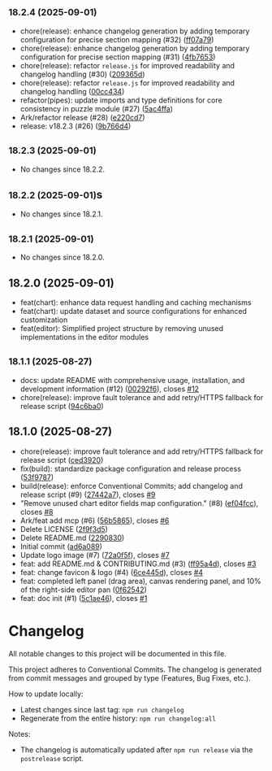 ## <small>18.2.4 (2025-09-01)</small>

* chore(release): enhance changelog generation by adding temporary configuration for precise section mapping (#32) ([ff07a79](https://github.com/zhongmiao-org/ngx-puzzle/commit/ff07a79))
* chore(release): enhance changelog generation by adding temporary configuration for precise section mapping (#31) ([4fb7653](https://github.com/zhongmiao-org/ngx-puzzle/commit/4fb7653))
* chore(release): refactor `release.js` for improved readability and changelog handling (#30) ([209365d](https://github.com/zhongmiao-org/ngx-puzzle/commit/209365d))
* chore(release): refactor `release.js` for improved readability and changelog handling ([00cc434](https://github.com/zhongmiao-org/ngx-puzzle/commit/00cc434))
* refactor(pipes): update imports and type definitions for core consistency in puzzle module (#27) ([5ac4ffa](https://github.com/zhongmiao-org/ngx-puzzle/commit/5ac4ffa))
* Ark/refactor release (#28) ([e220cd7](https://github.com/zhongmiao-org/ngx-puzzle/commit/e220cd7))
* release: v18.2.3 (#26) ([9b766d4](https://github.com/zhongmiao-org/ngx-puzzle/commit/9b766d4))


## <small>18.2.3 (2025-09-01)</small>

- No changes since 18.2.2.

## <small>18.2.2 (2025-09-01)</small>s

- No changes since 18.2.1.

## <small>18.2.1 (2025-09-01)</small>

- No changes since 18.2.0.

## 18.2.0 (2025-09-01)

* feat(chart): enhance data request handling and caching mechanisms
* feat(chart): update dataset and source configurations for enhanced customization
* feat(editor): Simplified project structure by removing unused implementations in the editor modules

## <small>18.1.1 (2025-08-27)</small>
* docs: update README with comprehensive usage, installation, and development information (#12) ([00292f6](https://github.com/zhongmiao-org/ngx-puzzle/commit/00292f6)), closes [#12](https://github.com/zhongmiao-org/ngx-puzzle/issues/12)
* chore(release): improve fault tolerance and add retry/HTTPS fallback for release script ([94c6ba0](https://github.com/zhongmiao-org/ngx-puzzle/commit/94c6ba0))




## 18.1.0 (2025-08-27)

* chore(release): improve fault tolerance and add retry/HTTPS fallback for release script ([ced3920](https://github.com/zhongmiao-org/ngx-puzzle/commit/ced3920))
* fix(build): standardize package configuration and release process ([53f9787](https://github.com/zhongmiao-org/ngx-puzzle/commit/53f9787))
* build(release): enforce Conventional Commits; add changelog and release script (#9) ([27442a7](https://github.com/zhongmiao-org/ngx-puzzle/commit/27442a7)), closes [#9](https://github.com/zhongmiao-org/ngx-puzzle/issues/9)
* "Remove unused chart editor fields map configuration." (#8) ([ef04fcc](https://github.com/zhongmiao-org/ngx-puzzle/commit/ef04fcc)), closes [#8](https://github.com/zhongmiao-org/ngx-puzzle/issues/8)
* Ark/feat add mcp (#6) ([56b5865](https://github.com/zhongmiao-org/ngx-puzzle/commit/56b5865)), closes [#6](https://github.com/zhongmiao-org/ngx-puzzle/issues/6)
* Delete LICENSE ([2f9f3d5](https://github.com/zhongmiao-org/ngx-puzzle/commit/2f9f3d5))
* Delete README.md ([2290830](https://github.com/zhongmiao-org/ngx-puzzle/commit/2290830))
* Initial commit ([ad6a089](https://github.com/zhongmiao-org/ngx-puzzle/commit/ad6a089))
* Update logo image (#7) ([72a0f5f](https://github.com/zhongmiao-org/ngx-puzzle/commit/72a0f5f)), closes [#7](https://github.com/zhongmiao-org/ngx-puzzle/issues/7)
* feat: add README.md & CONTRIBUTING.md (#3) ([ff95a4d](https://github.com/zhongmiao-org/ngx-puzzle/commit/ff95a4d)), closes [#3](https://github.com/zhongmiao-org/ngx-puzzle/issues/3)
* feat: change favicon & logo (#4) ([6ce445d](https://github.com/zhongmiao-org/ngx-puzzle/commit/6ce445d)), closes [#4](https://github.com/zhongmiao-org/ngx-puzzle/issues/4)
* feat: completed left panel (drag area), canvas rendering panel, and 10% of the right-side editor pan ([0f62542](https://github.com/zhongmiao-org/ngx-puzzle/commit/0f62542))
* feat: doc init (#1) ([5c1ae46](https://github.com/zhongmiao-org/ngx-puzzle/commit/5c1ae46)), closes [#1](https://github.com/zhongmiao-org/ngx-puzzle/issues/1)



# Changelog

All notable changes to this project will be documented in this file.

This project adheres to Conventional Commits. The changelog is generated from commit messages and grouped by type (Features, Bug Fixes, etc.).

How to update locally:
- Latest changes since last tag: `npm run changelog`
- Regenerate from the entire history: `npm run changelog:all`

Notes:
- The changelog is automatically updated after `npm run release` via the `postrelease` script.
